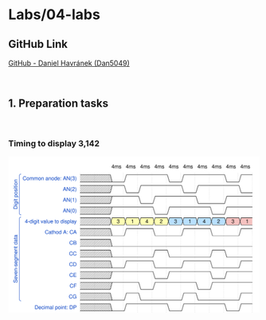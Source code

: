 # Labs/04-labs

## GitHub Link
[GitHub - Daniel Havránek (Dan5049)](https://github.com/Dan5049/Digital-electronics-1)

<br>

## 1. Preparation tasks

<br>

### Timing to display 3,142

![Timing to display 3,142](images/wavedrom.svg)
